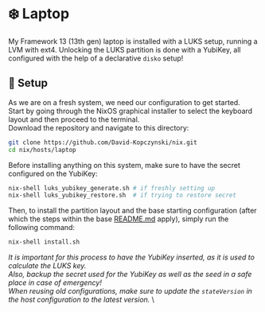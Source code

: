 # ❄️ Laptop
My Framework 13 (13th gen) laptop is installed with a LUKS setup, running a LVM with ext4. Unlocking the LUKS partition is done with a YubiKey, all configured with the help of a declarative `disko` setup!

## 🚀 Setup
As we are on a fresh system, we need our configuration to get started. \
Start by going through the NixOS graphical installer to select the keyboard layout and then proceed to the terminal. \
Download the repository and navigate to this directory:

```bash
git clone https://github.com/David-Kopczynski/nix.git
cd nix/hosts/laptop
```

Before installing anything on this system, make sure to have the secret configured on the YubiKey:

```bash
nix-shell luks_yubikey_generate.sh # if freshly setting up
nix-shell luks_yubikey_restore.sh  # if trying to restore secret
```

Then, to install the partition layout and the base starting configuration (after which the steps within the base [README.md](../../README.md) apply), simply run the following command:

```bash
nix-shell install.sh
```

*It is important for this process to have the YubiKey inserted, as it is used to calculate the LUKS key.* \
*Also, backup the secret used for the YubiKey as well as the seed in a safe place in case of emergency!* \
*When reusing old configurations, make sure to update the `stateVersion` in the host configuration to the latest version.* \
